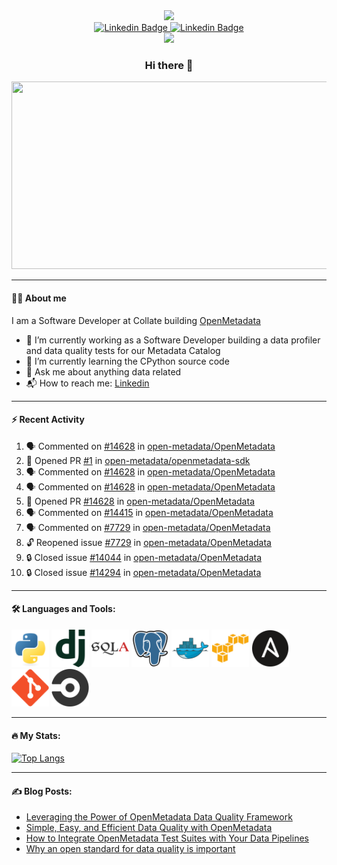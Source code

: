 <div id="header" align="center">
  <img src="https://media.giphy.com/media/5eLDrEaRGHegx2FeF2/giphy.gif" width="100"/>
</div>
<div id="badges" align="center">
  <a href="https://www.linkedin.com/in/teddycrepineau/">
    <img src="https://shields.io/badge/Linkedin-blue?logo=linkedin&logoColor=white&style=for-the-badge" alt="Linkedin Badge"/>
  </a>
  <a href="https://medium.com/@teddycrpineau">
    <img src="https://shields.io/badge/Medium-black?logo=medium&logoColor=white&style=for-the-badge" alt="Linkedin Badge"/>
  </a>
</div>
<div align="center">
  <img src="https://komarev.com/ghpvc/?username=TeddyCr&color=blue&style=flat-square" />
</div>

<h3 align="center">
Hi there 👋
</h3>
<div align="center">
  <img src="https://media.giphy.com/media/L8K62iTDkzGX6/giphy.gif" width="600" height="300"/>
</div>

---

#### :technologist: About me
I am a Software Developer at Collate building <a href="https://open-metadata.org"/>OpenMetadata</a>
- 🔭 I’m currently working as a Software Developer building a data profiler and data quality tests for our Metadata Catalog
- 🐍 I’m currently learning the CPython source code
- 💬 Ask me about anything data related
- 📬 How to reach me: [Linkedin](https://shields.io/badge/Linkedin-blue?logo=linkedin&logoColor=white&style=for-the-badge)

---

#### ⚡️ Recent Activity
<!--START_SECTION:activity-->
1. 🗣 Commented on [#14628](https://github.com/open-metadata/OpenMetadata/pull/14628#issuecomment-1882686911) in [open-metadata/OpenMetadata](https://github.com/open-metadata/OpenMetadata)
2. 💪 Opened PR [#1](https://github.com/open-metadata/openmetadata-sdk/pull/1) in [open-metadata/openmetadata-sdk](https://github.com/open-metadata/openmetadata-sdk)
3. 🗣 Commented on [#14628](https://github.com/open-metadata/OpenMetadata/pull/14628#issuecomment-1882470018) in [open-metadata/OpenMetadata](https://github.com/open-metadata/OpenMetadata)
4. 🗣 Commented on [#14628](https://github.com/open-metadata/OpenMetadata/pull/14628#issuecomment-1882462109) in [open-metadata/OpenMetadata](https://github.com/open-metadata/OpenMetadata)
5. 💪 Opened PR [#14628](https://github.com/open-metadata/OpenMetadata/pull/14628) in [open-metadata/OpenMetadata](https://github.com/open-metadata/OpenMetadata)
6. 🗣 Commented on [#14415](https://github.com/open-metadata/OpenMetadata/pull/14415#issuecomment-1871811988) in [open-metadata/OpenMetadata](https://github.com/open-metadata/OpenMetadata)
7. 🗣 Commented on [#7729](https://github.com/open-metadata/OpenMetadata/issues/7729#issuecomment-1871802312) in [open-metadata/OpenMetadata](https://github.com/open-metadata/OpenMetadata)
8. 🔓 Reopened issue [#7729](https://github.com/open-metadata/OpenMetadata/issues/7729) in [open-metadata/OpenMetadata](https://github.com/open-metadata/OpenMetadata)
9. 🔒 Closed issue [#14044](https://github.com/open-metadata/OpenMetadata/issues/14044) in [open-metadata/OpenMetadata](https://github.com/open-metadata/OpenMetadata)
10. 🔒 Closed issue [#14294](https://github.com/open-metadata/OpenMetadata/issues/14294) in [open-metadata/OpenMetadata](https://github.com/open-metadata/OpenMetadata)
<!--END_SECTION:activity-->

---

#### :hammer_and_wrench: Languages and Tools:
<div>
   <img src="https://github.com/devicons/devicon/blob/master/icons/python/python-original.svg" width="60" height="60"/>
   <img src="https://github.com/devicons/devicon/blob/master/icons/django/django-plain.svg" width="60" height="60"/>
   <img src="https://github.com/devicons/devicon/blob/master/icons/sqlalchemy/sqlalchemy-original.svg" width="60" height="60"/>
   <img src="https://github.com/devicons/devicon/blob/master/icons/postgresql/postgresql-original.svg" width="60" height="60"/>
   <img src="https://github.com/devicons/devicon/blob/master/icons/docker/docker-original.svg" width="60" height="60"/>
   <img src="https://github.com/devicons/devicon/blob/master/icons/amazonwebservices/amazonwebservices-original.svg" width="60" height="60"/>
   <img src="https://github.com/devicons/devicon/blob/master/icons/ansible/ansible-original.svg" width="60" height="60"/>
   <img src="https://github.com/devicons/devicon/blob/master/icons/git/git-original.svg" width="60" height="60"/>
   <img src="https://github.com/devicons/devicon/blob/master/icons/circleci/circleci-plain.svg" width="60" height="60"/>
</div>

---

#### 🔥 My Stats:
[![Top Langs](https://github-readme-stats.vercel.app/api/top-langs/?username=TeddyCr&layout=compact&hide=javascript,html,css)](https://github.com/anuraghazra/github-readme-stats)

---

#### ✍️ Blog Posts:
<!-- BLOG-POST-LIST:START -->
- [Leveraging the Power of OpenMetadata Data Quality Framework](https://blog.open-metadata.org/leveraging-the-power-of-openmetadata-data-quality-framework-385ba2d8eaf?source=rss-16e0670af08f------2)
- [Simple, Easy, and Efficient Data Quality with OpenMetadata](https://blog.open-metadata.org/simple-easy-and-efficient-data-quality-with-openmetadata-1c4e7d329364?source=rss-16e0670af08f------2)
- [How to Integrate OpenMetadata Test Suites with Your Data Pipelines](https://blog.open-metadata.org/how-to-integrate-openmetadata-test-suites-with-your-data-pipelines-d83fb55fa494?source=rss-16e0670af08f------2)
- [Why an open standard for data quality is important](https://blog.open-metadata.org/why-are-we-building-a-data-quality-standard-1753fae87259?source=rss-16e0670af08f------2)
<!-- BLOG-POST-LIST:END -->
